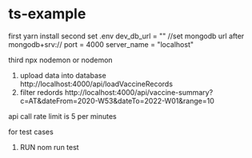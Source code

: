 # ts-example

first yarn install
second set .env
dev_db_url = "" //set mongodb url after mongodb+srv://
port = 4000
server_name = "localhost"


third npx nodemon or nodemon
1) upload data into database 
  http://localhost:4000/api/loadVaccineRecords
2) filter redords
  http://localhost:4000/api/vaccine-summary?c=AT&dateFrom=2020-W53&dateTo=2022-W01&range=10
  
  
  api call rate limit is 5 per minutes
  
  
  for test cases 
  1) RUN nom run test
